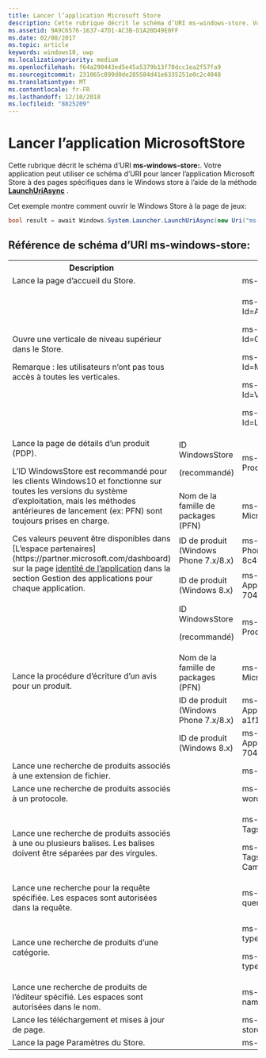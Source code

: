 ```yaml
---
title: Lancer l’application Microsoft Store
description: Cette rubrique décrit le schéma d’URI ms-windows-store. Votre application peut utiliser ce schéma d’URI pour lancer l’application Microsoft Store à des pages spécifiques dans le Windows Store.
ms.assetid: 9A9C6576-1637-47D1-AC3B-D1A20D49E0FF
ms.date: 02/08/2017
ms.topic: article
keywords: windows10, uwp
ms.localizationpriority: medium
ms.openlocfilehash: f64a290443ed5e45a5379b13f70dcc1ea2f57fa9
ms.sourcegitcommit: 231065c899d0de285584d41e6335251e0c2c4048
ms.translationtype: MT
ms.contentlocale: fr-FR
ms.lasthandoff: 12/10/2018
ms.locfileid: "8825209"
---
```

# <a name="launch-the-microsoft-store-app"></a>Lancer l’application MicrosoftStore



Cette rubrique décrit le schéma d’URI **ms-windows-store:**. Votre application peut utiliser ce schéma d’URI pour lancer l’application Microsoft Store à des pages spécifiques dans le Windows store à l’aide de la méthode [**LaunchUriAsync**](https://msdn.microsoft.com/library/windows/apps/hh701476) .

Cet exemple montre comment ouvrir le Windows Store à la page de jeux:

```cs
bool result = await Windows.System.Launcher.LaunchUriAsync(new Uri("ms-windows-store://navigatetopage/?Id=Games"));
```

## <a name="ms-windows-store-uri-scheme-reference"></a>Référence de schéma d’URI ms-windows-store:

<table>
<tr><th>Description</th><th></th><th>Schéma d’URI</th></tr>
<tr><td>Lance la page d’accueil du Store.</td><td /><td>ms-windows-store://home</td></tr>
<tr><td>Ouvre une verticale de niveau supérieur dans le Store.<p>Remarque : les utilisateurs n’ont pas tous accès à toutes les verticales.</p>
</td><td /><td>
<p>ms-windows-store://navigatetopage/?Id=Apps </p>
<p>ms-windows-store://navigatetopage/?Id=Games</p>
<p>ms-windows-store://navigatetopage/?Id=Music</p>
<p>ms-windows-store://navigatetopage/?Id=Video</p>
<p>ms-windows-store://navigatetopage/?Id=LOB</p>
</td>
</tr>
<tr>
<td rowspan="4">Lance la page de détails d’un produit (PDP). <p>L’ID WindowsStore est recommandé pour les clients Windows10 et fonctionne sur toutes les versions du système d’exploitation, mais les méthodes antérieures de lancement (ex: PFN) sont toujours prises en charge.</p>
<p>Ces valeurs peuvent être disponibles dans [L’espace partenaires](https://partner.microsoft.com/dashboard) sur la page <a href="https://msdn.microsoft.com/library/windows/apps/mt148561.aspx">identité de l’application</a> dans la section Gestion des applications pour chaque application.</p>
</td>
<td>
ID WindowsStore <p>(recommandé)</p>
</td>
<td>
<p>ms-windows-store://pdp/?ProductId=9WZDNCRFHVJL</p>
</td>
</tr>
<tr>
<td>Nom de la famille de packages (PFN)</td>
<td>ms-windows-store://pdp/?PFN= Microsoft.Office.OneNote_8wekyb3d8bbwe
</td>
</tr>
<tr>
<td>ID de produit (Windows Phone 7.x/8.x)</td>
<td>ms-windows-store://pdp/?PhoneAppId=ca05b3ab-f157-450c-8c49-a1f127f5e71d </td>
</tr>
<tr>
<td>ID de produit (Windows 8.x)</td>
<td>ms-windows-store://pdp/?AppId=f022389f-f3a6-417e-ad23-704fbdf57117
</td>
</tr>
<tr>
<td rowspan="4">Lance la procédure d’écriture d’un avis pour un produit.</td>
<td>ID WindowsStore <p>(recommandé)</p></td>
<td>ms-windows-store://review/?ProductId=9WZDNCRFHVJL </td>
</tr>
<tr>
<td>Nom de la famille de packages (PFN)</td>
<td>ms-windows-store://review/?PFN= Microsoft.Office.OneNote_8wekyb3d8bbwe
</td>
</tr>
<tr>
<td>ID de produit (Windows Phone 7.x/8.x)</td>
<td>ms-windows-store://reviewapp/?AppId=ca05b3ab-f157-450c-8c49-a1f127f5e71d </td>
</tr>
<tr>
<td>ID de produit (Windows 8.x)</td>
<td>ms-windows-store://review/?AppId=f022389f-f3a6-417e-ad23-704fbdf57117 </td>
</tr>
<tr>
<td>Lance une recherche de produits associés à une extension de fichier. </td>
<td />
<td>ms-windows-store://assoc/?FileExt=pdf
</td>
</tr>
<tr>
<td>Lance une recherche de produits associés à un protocole.</td>
<td />
<td>ms-windows-store://assoc/?Protocol=ms-word </td>
</tr>
<tr>
<td>Lance une recherche de produits associés à une ou plusieurs balises. Les balises doivent être séparées par des virgules.
</td>
<td />
<td>
<p>ms-windows-store://assoc/?Tags=Photos_Rich_Media_Edit </p>
<p>ms-windows-store://assoc/?Tags=Photos_Rich_Media_Edit, Camera_Capture_App</p>
</td>
</tr>
<tr>
<td>
Lance une recherche pour la requête spécifiée. Les espaces sont autorisées dans la requête.
</td>
<td />
<td>ms-windows-store://search/?query=OneNote </td>
</tr>
<tr>
<td>Lance une recherche de produits d’une catégorie.</td>
<td />
<td>
<p>ms-windows-store://browse/?type=Apps&amp;cat=Productivity</p>
<p>ms-windows-store://browse/?type=Apps&amp;cat=Health+%26+fitness </p>
</td>
</tr>
<tr>
<td>Lance une recherche de produits de l’éditeur spécifié. Les espaces sont autorisées dans le nom.
</td>
<td />
<td>ms-windows-store://publisher/?name=Microsoft Corporation
</td>
</tr>
<tr><td>Lance les téléchargement et mises à jour de page.</td>
<td />
<td>ms-windows-store://downloadsandupdates </td>
</tr>
<tr>
<td>Lance la page Paramètres du Store.</td>
<td />
<td>ms-windows-store://settings </td>
</tr>
</table>

 

 
